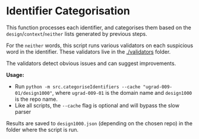 # Identifier Categorisation

This function processes each identifier, and categorises them based on the `design`/`context`/`neither` lists generated by previous steps.

For the `neither` words, this script runs various validators on each suspicious word in the identifier. These validators live in the [./validators](./validators) folder.

The validators detect obvious issues and can suggest improvements.

**Usage:**

- Run `python -m src.categoriseIdentifiers --cache "ugrad-009-01/design1000"`, where `ugrad-009-01` is the domain name and `design1000` is the repo name.
- Like all scripts, the `--cache` flag is optional and will bypass the slow parser

Results are saved to `design1000.json` (depending on the chosen repo) in the folder where the script is run.
